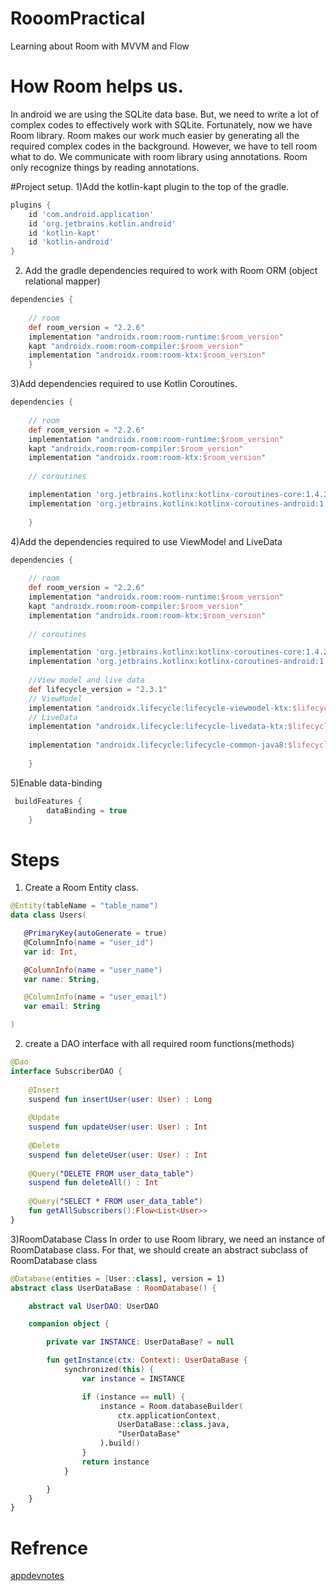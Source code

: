 # RooomPractical
Learning about Room with MVVM and Flow</br>



# How Room helps us.</br>
In android we are using the SQLite data base. But, we need to write a lot of complex codes to 
effectively work with SQLite. Fortunately, now we have Room library. Room makes our work much easier
by generating all the required complex codes in the background. However, we have to tell room what to
do. We communicate with room library using annotations. Room only recognize things by reading annotations.

#Project setup.
1)Add the kotlin-kapt plugin to the top of the gradle.

```gradle
plugins {
    id 'com.android.application'
    id 'org.jetbrains.kotlin.android'
    id 'kotlin-kapt'
    id 'kotlin-android'
}
```
2) Add the gradle dependencies required to work with Room ORM (object relational mapper)


```gradle
dependencies {
    
    // room
    def room_version = "2.2.6"
    implementation "androidx.room:room-runtime:$room_version"
    kapt "androidx.room:room-compiler:$room_version"
    implementation "androidx.room:room-ktx:$room_version"
    }
```

3)Add dependencies required to use Kotlin Coroutines.
```gradle
dependencies {
    
    // room
    def room_version = "2.2.6"
    implementation "androidx.room:room-runtime:$room_version"
    kapt "androidx.room:room-compiler:$room_version"
    implementation "androidx.room:room-ktx:$room_version"
    
    // coroutines

    implementation 'org.jetbrains.kotlinx:kotlinx-coroutines-core:1.4.2'
    implementation 'org.jetbrains.kotlinx:kotlinx-coroutines-android:1.4.2'
    
    }
```

4)Add the dependencies required to use ViewModel and LiveData

```gradle
dependencies {
    
    // room
    def room_version = "2.2.6"
    implementation "androidx.room:room-runtime:$room_version"
    kapt "androidx.room:room-compiler:$room_version"
    implementation "androidx.room:room-ktx:$room_version"
    
    // coroutines

    implementation 'org.jetbrains.kotlinx:kotlinx-coroutines-core:1.4.2'
    implementation 'org.jetbrains.kotlinx:kotlinx-coroutines-android:1.4.2'
    
    //View model and live data
    def lifecycle_version = "2.3.1"
    // ViewModel
    implementation "androidx.lifecycle:lifecycle-viewmodel-ktx:$lifecycle_version"
    // LiveData
    implementation "androidx.lifecycle:lifecycle-livedata-ktx:$lifecycle_version"
    
    implementation "androidx.lifecycle:lifecycle-common-java8:$lifecycle_version"
    
    }
```

5)Enable data-binding
```gradle
 buildFeatures {
        dataBinding = true
    }
```

# Steps 

1) Create a Room Entity class.
 ```kotlin
 @Entity(tableName = "table_name")
data class Users(

    @PrimaryKey(autoGenerate = true)
    @ColumnInfo(name = "user_id")
    var id: Int,

    @ColumnInfo(name = "user_name")
    var name: String,

    @ColumnInfo(name = "user_email")
    var email: String

)
 
 ```
2) create a DAO interface with all required room functions(methods)
```kotlin
@Dao
interface SubscriberDAO {
 
    @Insert
    suspend fun insertUser(user: User) : Long
 
    @Update
    suspend fun updateUser(user: User) : Int
 
    @Delete
    suspend fun deleteUser(user: User) : Int
 
    @Query("DELETE FROM user_data_table")
    suspend fun deleteAll() : Int
 
    @Query("SELECT * FROM user_data_table")
    fun getAllSubscribers():Flow<List<User>>
}

```

3)RoomDatabase Class
In order to use Room library,  we need an instance of RoomDatabase class. For that, we should create an abstract subclass of RoomDatabase class</br>
```kotlin
@Database(entities = [User::class], version = 1)
abstract class UserDataBase : RoomDatabase() {

    abstract val UserDAO: UserDAO

    companion object {

        private var INSTANCE: UserDataBase? = null

        fun getInstance(ctx: Context): UserDataBase {
            synchronized(this) {
                var instance = INSTANCE

                if (instance == null) {
                    instance = Room.databaseBuilder(
                        ctx.applicationContext,
                        UserDataBase::class.java,
                        "UserDataBase"
                    ).build()
                }
                return instance
            }

        }
    }
}

```





# Refrence
<a href="https://appdevnotes.com/android-mvvm-project-example/">appdevnotes</a>
